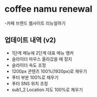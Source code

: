 # coffee namu renewal
-카페 브랜드 웹사이트 리뉴얼하기

## 업데이트 내역 (v2)
- 1단계 메뉴에 2단계 대표 메뉴 앵커
- 슬라이더 마우스 올라갔을 때 정지
- 슬라이더 속도 조정
- 1200px 콘텐츠 100%(1920px)로 채우기
- 푸터 부분 100%로 채우기
- 푸터 SNS 위치 조정
- sub1_2 Location 지도 100%로 채우기
